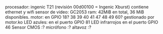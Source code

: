 
procesador: ingenic T21 (revisión 00d00100 = Ingenic Xburst)
	contiene ethernet y wifi
sensor de video: GC2053
ram: 42MiB en total, 36 MiB disponibles.
motor: en GPIO 18? 38 39 40 41 47 48 49 60?
	gestionado por motor.ko
LED azules: en el puerto GPIO 81
LED infrarrojos en el puerto GPIO 46
Sensor CMOS :?
micrófono :?
altavoz :?




